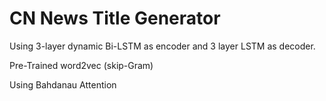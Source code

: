 # CN News Title Generator

Using 3-layer dynamic Bi-LSTM as encoder and 3 layer LSTM as decoder.

Pre-Trained word2vec (skip-Gram)

Using Bahdanau Attention
